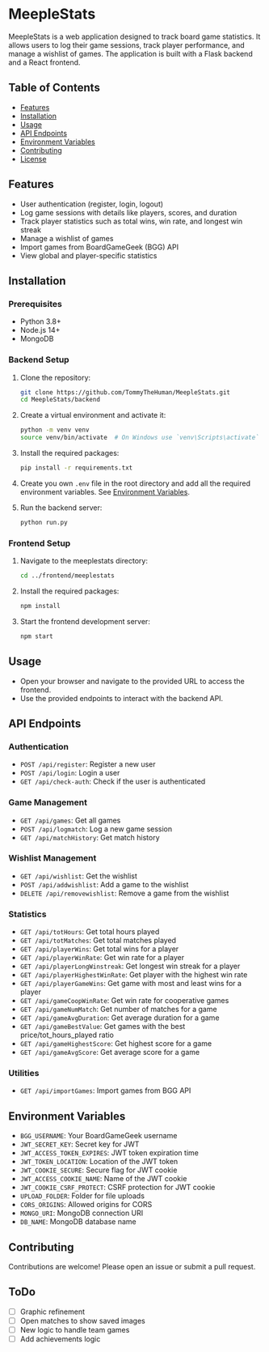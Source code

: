 # MeepleStats

MeepleStats is a web application designed to track board game statistics. It allows users to log their game sessions, track player performance, and manage a wishlist of games. The application is built with a Flask backend and a React frontend.

## Table of Contents

- [Features](#features)
- [Installation](#installation)
- [Usage](#usage)
- [API Endpoints](#api-endpoints)
- [Environment Variables](#environment-variables)
- [Contributing](#contributing)
- [License](#license)

## Features

- User authentication (register, login, logout)
- Log game sessions with details like players, scores, and duration
- Track player statistics such as total wins, win rate, and longest win streak
- Manage a wishlist of games
- Import games from BoardGameGeek (BGG) API
- View global and player-specific statistics

## Installation

### Prerequisites

- Python 3.8+
- Node.js 14+
- MongoDB

### Backend Setup

1. Clone the repository:

    ```sh
    git clone https://github.com/TommyTheHuman/MeepleStats.git
    cd MeepleStats/backend
    ```

2. Create a virtual environment and activate it:

    ```sh
    python -m venv venv
    source venv/bin/activate  # On Windows use `venv\Scripts\activate`
    ```

3. Install the required packages:

    ```sh
    pip install -r requirements.txt
    ```

4. Create you own `.env` file in the root directory and add all the required environment variables. See [Environment Variables](#environment-variables).
&nbsp;
5. Run the backend server:

    ```sh
    python run.py
    ```

### Frontend Setup

1. Navigate to the meeplestats directory:

    ```sh
    cd ../frontend/meeplestats
    ```

2. Install the required packages:

    ```sh
    npm install
    ```

3. Start the frontend development server:

    ```sh
    npm start
    ```

## Usage

- Open your browser and navigate to the provided URL to access the frontend.
- Use the provided endpoints to interact with the backend API.

## API Endpoints

### Authentication

- `POST /api/register`: Register a new user
- `POST /api/login`: Login a user
- `GET /api/check-auth`: Check if the user is authenticated

### Game Management

- `GET /api/games`: Get all games
- `POST /api/logmatch`: Log a new game session
- `GET /api/matchHistory`: Get match history

### Wishlist Management

- `GET /api/wishlist`: Get the wishlist
- `POST /api/addwishlist`: Add a game to the wishlist
- `DELETE /api/removewishlist`: Remove a game from the wishlist

### Statistics

- `GET /api/totHours`: Get total hours played
- `GET /api/totMatches`: Get total matches played
- `GET /api/playerWins`: Get total wins for a player
- `GET /api/playerWinRate`: Get win rate for a player
- `GET /api/playerLongWinstreak`: Get longest win streak for a player
- `GET /api/playerHighestWinRate`: Get player with the highest win rate
- `GET /api/playerGameWins`: Get game with most and least wins for a player
- `GET /api/gameCoopWinRate`: Get win rate for cooperative games
- `GET /api/gameNumMatch`: Get number of matches for a game
- `GET /api/gameAvgDuration`: Get average duration for a game
- `GET /api/gameBestValue`: Get games with the best price/tot_hours_played ratio
- `GET /api/gameHighestScore`: Get highest score for a game
- `GET /api/gameAvgScore`: Get average score for a game

### Utilities

- `GET /api/importGames`: Import games from BGG API

## Environment Variables

- `BGG_USERNAME`: Your BoardGameGeek username
- `JWT_SECRET_KEY`: Secret key for JWT
- `JWT_ACCESS_TOKEN_EXPIRES`: JWT token expiration time
- `JWT_TOKEN_LOCATION`: Location of the JWT token
- `JWT_COOKIE_SECURE`: Secure flag for JWT cookie
- `JWT_ACCESS_COOKIE_NAME`: Name of the JWT cookie
- `JWT_COOKIE_CSRF_PROTECT`: CSRF protection for JWT cookie
- `UPLOAD_FOLDER`: Folder for file uploads
- `CORS_ORIGINS`: Allowed origins for CORS
- `MONGO_URI`: MongoDB connection URI
- `DB_NAME`: MongoDB database name

## Contributing

Contributions are welcome! Please open an issue or submit a pull request.

## ToDo

- [ ] Graphic refinement
- [ ] Open matches to show saved images
- [ ] New logic to handle team games
- [ ] Add achievements logic
